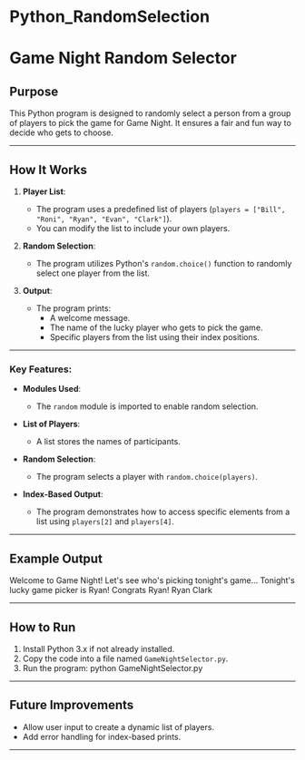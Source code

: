 # Python_RandomSelection
# Game Night Random Selector

## Purpose
This Python program is designed to randomly select a person from a group of players to pick the game for Game Night. It ensures a fair and fun way to decide who gets to choose.

---

## How It Works
1. **Player List**:
   - The program uses a predefined list of players (`players = ["Bill", "Roni", "Ryan", "Evan", "Clark"]`).
   - You can modify the list to include your own players.

2. **Random Selection**:
   - The program utilizes Python's `random.choice()` function to randomly select one player from the list.

3. **Output**:
   - The program prints:
     - A welcome message.
     - The name of the lucky player who gets to pick the game.
     - Specific players from the list using their index positions.

---


### Key Features:
- **Modules Used**: 
  - The `random` module is imported to enable random selection.
  
- **List of Players**: 
  - A list stores the names of participants.

- **Random Selection**:
  - The program selects a player with `random.choice(players)`.

- **Index-Based Output**:
  - The program demonstrates how to access specific elements from a list using `players[2]` and `players[4]`.

---

## Example Output

Welcome to Game Night!
Let's see who's picking tonight's game...
Tonight's lucky game picker is Ryan!
Congrats Ryan!
Ryan 
Clark


---

## How to Run
1. Install Python 3.x if not already installed.
2. Copy the code into a file named `GameNightSelector.py`.
3. Run the program: python GameNightSelector.py

   
---

## Future Improvements
- Allow user input to create a dynamic list of players.
- Add error handling for index-based prints.

---

